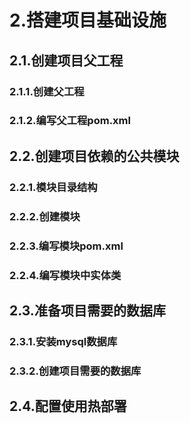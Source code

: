 # 2.搭建项目基础设施
## 2.1.创建项目父工程
### 2.1.1.创建父工程
### 2.1.2.编写父工程pom.xml
## 2.2.创建项目依赖的公共模块
### 2.2.1.模块目录结构
### 2.2.2.创建模块
### 2.2.3.编写模块pom.xml
### 2.2.4.编写模块中实体类
## 2.3.准备项目需要的数据库
### 2.3.1.安装mysql数据库
### 2.3.2.创建项目需要的数据库
## 2.4.配置使用热部署
